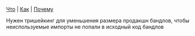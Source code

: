 [Что](what.md) | [Как](how.md) | [Почему](why.md)

Нужен тришейкинг для уменьшения размера продакшн бандлов,
чтобы неиспользуемые импорты не попали в исходный код бандлов